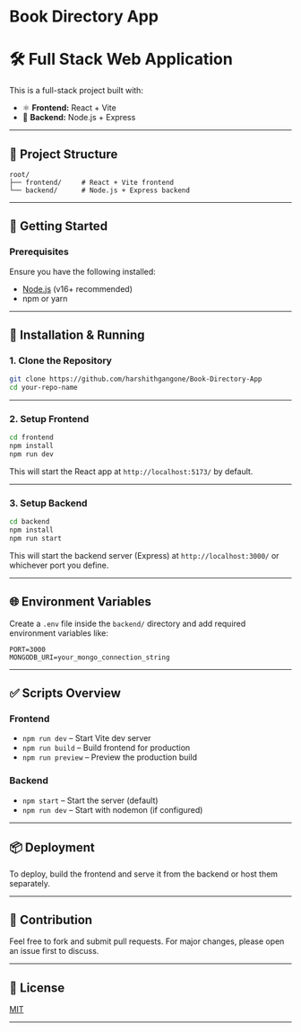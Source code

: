 # Book Directory App

# 🛠️ Full Stack Web Application

This is a full-stack project built with:

- ⚛️ **Frontend:** React + Vite
- 🚀 **Backend:** Node.js + Express

---

## 📁 Project Structure

```
root/
├── frontend/     # React + Vite frontend
└── backend/      # Node.js + Express backend
```

---

## 🚀 Getting Started

### Prerequisites

Ensure you have the following installed:

- [Node.js](https://nodejs.org/) (v16+ recommended)
- npm or yarn

---

## 🔧 Installation & Running

### 1. Clone the Repository

```bash
git clone https://github.com/harshithgangone/Book-Directory-App
cd your-repo-name
```

---

### 2. Setup Frontend

```bash
cd frontend
npm install
npm run dev
```

This will start the React app at `http://localhost:5173/` by default.

---

### 3. Setup Backend

```bash
cd backend
npm install
npm run start
```

This will start the backend server (Express) at `http://localhost:3000/` or whichever port you define.

---

## 🌐 Environment Variables

Create a `.env` file inside the `backend/` directory and add required environment variables like:

```
PORT=3000
MONGODB_URI=your_mongo_connection_string
```

---

## ✅ Scripts Overview

### Frontend

- `npm run dev` – Start Vite dev server
- `npm run build` – Build frontend for production
- `npm run preview` – Preview the production build

### Backend

- `npm start` – Start the server (default)
- `npm run dev` – Start with nodemon (if configured)

---

## 📦 Deployment

To deploy, build the frontend and serve it from the backend or host them separately.

---

## 🙌 Contribution

Feel free to fork and submit pull requests. For major changes, please open an issue first to discuss.

---

## 📄 License

[MIT](LICENSE)

---
```
